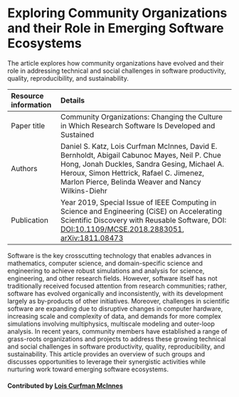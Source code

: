 # Exploring Community Organizations and their Role in Emerging Software Ecosystems

 The article explores how community organizations have evolved and their role in addressing technical and social challenges in software productivity, quality, reproducibility, and sustainability. 


Resource information | Details
:--- | :--- 
Paper title  | Community Organizations: Changing the Culture in Which Research Software Is Developed and Sustained
Authors | Daniel S. Katz, Lois Curfman McInnes, David E. Bernholdt, Abigail Cabunoc Mayes, Neil P. Chue Hong, Jonah Duckles, Sandra Gesing, Michael A. Heroux, Simon Hettrick, Rafael C. Jimenez, Marlon Pierce, Belinda Weaver and Nancy Wilkins-Diehr
Publication | Year 2019, Special Issue of IEEE Computing in Science and Engineering (CiSE) on Accelerating Scientific Discovery with Reusable Software, DOI: [DOI:10.1109/MCSE.2018.2883051](https://dx.doi.org/10.1109/MCSE.2018.2883051), [arXiv:1811.08473](https://arxiv.org/abs/1811.08473)

Software is the key crosscutting technology that enables advances in mathematics, computer science, and domain-specific science and engineering to achieve robust simulations and analysis for science, engineering, and other research fields. However, software itself has not traditionally received focused attention from research communities; rather, software has evolved organically and inconsistently, with its development largely as by-products of other initiatives. Moreover, challenges in scientific software are expanding due to disruptive changes in computer hardware, increasing scale and complexity of data, and demands for more complex simulations involving multiphysics, multiscale modeling and outer-loop analysis. In recent years, community members have established a range of grass-roots organizations and projects to address these growing technical and social challenges in software productivity, quality, reproducibility, and sustainability. This article provides an overview of such groups and discusses opportunities to leverage their synergistic activities while nurturing work toward emerging software ecosystems.


#### Contributed by [Lois Curfman McInnes](https://github.com/curfman)

<!---
Publish: yes
RSS update: 2018-12-17
Categories: collaboration
Topics: projects and organizations
Tags: paper
Level: 2
Prerequisites: defaults
Aggregate: none
--->
